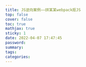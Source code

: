 ```yaml
---
title: JS逆向案例——拼某某webpack抠JS
top: false
cover: false
toc: true
mathjax: true
sticky: 1
date: 2022-04-07 17:47:45
password:
summary:
tags:
categories:
---
```

